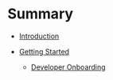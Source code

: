# Summary

* [Introduction](README.md)

* [Getting Started](Onboarding/getting-started.md)
  * [Developer Onboarding](Onboarding/developer-onboarding.md)
